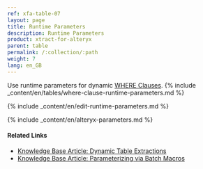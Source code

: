 ```yaml
---
ref: xfa-table-07
layout: page
title: Runtime Parameters
description: Runtime Parameters
product: xtract-for-alteryx
parent: table
permalink: /:collection/:path
weight: 7
lang: en_GB
---
```


Use runtime parameters for dynamic [WHERE Clauses](./where-clause).
{% include _content/en/tables/where-clause-runtime-parameters.md %}

{% include _content/en/edit-runtime-parameters.md %}

{% include _content/en/alteryx-parameters.md %}

#### Related Links
- [Knowledge Base Article: Dynamic Table Extractions](https://kb.theobald-software.com/xtract-for-alteryx/dynamic-table-extractions)
- [Knowledge Base Article: Parameterizing via Batch Macros](https://kb.theobald-software.com/xtract-for-alteryx/parameterizing)